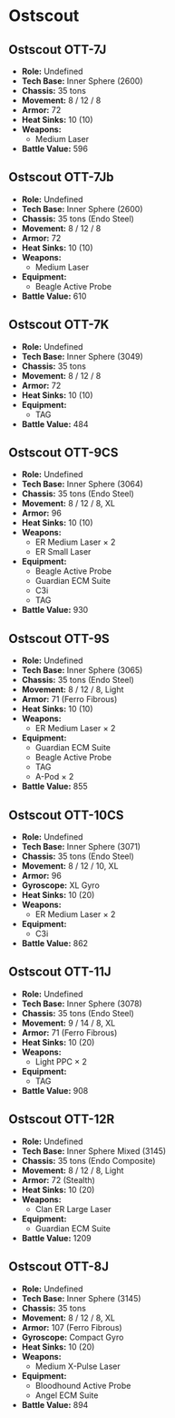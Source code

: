 # Ostscout
## Ostscout OTT-7J
- **Role:** Undefined
- **Tech Base:** Inner Sphere (2600)
- **Chassis:** 35 tons
- **Movement:** 8 / 12 / 8
- **Armor:** 72
- **Heat Sinks:** 10 (10)
- **Weapons:**
  - Medium Laser
- **Battle Value:** 596

## Ostscout OTT-7Jb
- **Role:** Undefined
- **Tech Base:** Inner Sphere (2600)
- **Chassis:** 35 tons (Endo Steel)
- **Movement:** 8 / 12 / 8
- **Armor:** 72
- **Heat Sinks:** 10 (10)
- **Weapons:**
  - Medium Laser
- **Equipment:**
  - Beagle Active Probe
- **Battle Value:** 610

## Ostscout OTT-7K
- **Role:** Undefined
- **Tech Base:** Inner Sphere (3049)
- **Chassis:** 35 tons
- **Movement:** 8 / 12 / 8
- **Armor:** 72
- **Heat Sinks:** 10 (10)
- **Equipment:**
  - TAG
- **Battle Value:** 484

## Ostscout OTT-9CS
- **Role:** Undefined
- **Tech Base:** Inner Sphere (3064)
- **Chassis:** 35 tons (Endo Steel)
- **Movement:** 8 / 12 / 8, XL
- **Armor:** 96
- **Heat Sinks:** 10 (10)
- **Weapons:**
  - ER Medium Laser × 2
  - ER Small Laser
- **Equipment:**
  - Beagle Active Probe
  - Guardian ECM Suite
  - C3i
  - TAG
- **Battle Value:** 930

## Ostscout OTT-9S
- **Role:** Undefined
- **Tech Base:** Inner Sphere (3065)
- **Chassis:** 35 tons (Endo Steel)
- **Movement:** 8 / 12 / 8, Light
- **Armor:** 71 (Ferro Fibrous)
- **Heat Sinks:** 10 (10)
- **Weapons:**
  - ER Medium Laser × 2
- **Equipment:**
  - Guardian ECM Suite
  - Beagle Active Probe
  - TAG
  - A-Pod × 2
- **Battle Value:** 855

## Ostscout OTT-10CS
- **Role:** Undefined
- **Tech Base:** Inner Sphere (3071)
- **Chassis:** 35 tons (Endo Steel)
- **Movement:** 8 / 12 / 10, XL
- **Armor:** 96
- **Gyroscope:** XL Gyro
- **Heat Sinks:** 10 (20)
- **Weapons:**
  - ER Medium Laser × 2
- **Equipment:**
  - C3i
- **Battle Value:** 862

## Ostscout OTT-11J
- **Role:** Undefined
- **Tech Base:** Inner Sphere (3078)
- **Chassis:** 35 tons (Endo Steel)
- **Movement:** 9 / 14 / 8, XL
- **Armor:** 71 (Ferro Fibrous)
- **Heat Sinks:** 10 (20)
- **Weapons:**
  - Light PPC × 2
- **Equipment:**
  - TAG
- **Battle Value:** 908

## Ostscout OTT-12R
- **Role:** Undefined
- **Tech Base:** Inner Sphere Mixed (3145)
- **Chassis:** 35 tons (Endo Composite)
- **Movement:** 8 / 12 / 8, Light
- **Armor:** 72 (Stealth)
- **Heat Sinks:** 10 (20)
- **Weapons:**
  - Clan ER Large Laser
- **Equipment:**
  - Guardian ECM Suite
- **Battle Value:** 1209

## Ostscout OTT-8J
- **Role:** Undefined
- **Tech Base:** Inner Sphere (3145)
- **Chassis:** 35 tons
- **Movement:** 8 / 12 / 8, XL
- **Armor:** 107 (Ferro Fibrous)
- **Gyroscope:** Compact Gyro
- **Heat Sinks:** 10 (20)
- **Weapons:**
  - Medium X-Pulse Laser
- **Equipment:**
  - Bloodhound Active Probe
  - Angel ECM Suite
- **Battle Value:** 894


